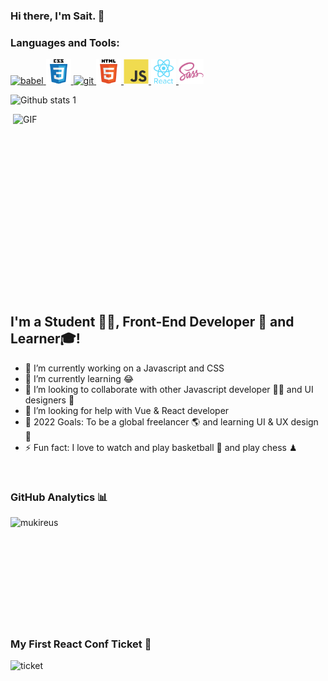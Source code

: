 ### Hi there, I'm Sait. 👋

<h3 align="left">Languages and Tools:</h3>
<p align="left"> <a href="https://babeljs.io/" target="_blank" rel="noreferrer"> <img src="https://www.vectorlogo.zone/logos/babeljs/babeljs-icon.svg" alt="babel" width="40" height="40"/> </a> <a href="https://www.w3schools.com/css/" target="_blank" rel="noreferrer"> <img src="https://raw.githubusercontent.com/devicons/devicon/master/icons/css3/css3-original-wordmark.svg" alt="css3" width="40" height="40"/> </a> <a href="https://git-scm.com/" target="_blank" rel="noreferrer"> <img src="https://www.vectorlogo.zone/logos/git-scm/git-scm-icon.svg" alt="git" width="40" height="40"/> </a> <a href="https://www.w3.org/html/" target="_blank" rel="noreferrer"> <img src="https://raw.githubusercontent.com/devicons/devicon/master/icons/html5/html5-original-wordmark.svg" alt="html5" width="40" height="40"/> </a> <a href="https://developer.mozilla.org/en-US/docs/Web/JavaScript" target="_blank" rel="noreferrer"> <img src="https://raw.githubusercontent.com/devicons/devicon/master/icons/javascript/javascript-original.svg" alt="javascript" width="40" height="40"/> </a> <a href="https://reactjs.org/" target="_blank" rel="noreferrer"> <img src="https://raw.githubusercontent.com/devicons/devicon/master/icons/react/react-original-wordmark.svg" alt="react" width="40" height="40"/> </a> <a href="https://sass-lang.com" target="_blank" rel="noreferrer"> <img src="https://raw.githubusercontent.com/devicons/devicon/master/icons/sass/sass-original.svg" alt="sass" width="40" height="40"/> </a> </p>

<!--
**saitcantunc/saitcantunc** is a ✨ _special_ ✨ repository because its `README.md` (this file) appears on your GitHub profile.

Here are some ideas to get you started: -->
![Github stats 1](https://github-readme-stats.vercel.app/api?username=saitcantunc&show_icons=true&theme=gradient) 

<img align="right" alt="GIF" src="https://github.com/abhisheknaiidu/abhisheknaiidu/blob/master/code.gif?raw=true" width="500" height="320" />

## I'm a Student 👨‍🎓, Front-End Developer 🚀 and Learner🎓!
- 🔭 I’m currently working on a Javascript and CSS
- 🌱 I’m currently learning 😂
- 👯 I’m looking to collaborate with other Javascript developer 👩‍💻 and UI designers 🎨
- 🤔 I’m looking for help with Vue & React developer
- 🥅 2022 Goals: To be a global freelancer 🌎 and learning UI & UX design 🎨
- ⚡ Fun fact: I love to watch and play basketball 🏀 and play chess ♟
<br />

### GitHub Analytics 📊

  <img height="180em" align="left" src="https://github-readme-stats.vercel.app/api/top-langs?username=saitcantunc&show_icons=true&locale=en&layout=compact&langs_count=8&theme=radical" alt="mukireus"/>
</a>

<br /><br /><br /><br /><br /><br /><br /><br /><br /><br />

### My First React Conf Ticket 🎫

<img height="190em" align="left" src="https://user-images.githubusercontent.com/73478972/144571586-a3eed2be-a022-4db3-ab99-cd5158917e9b.png" alt="ticket"/>
</a>



